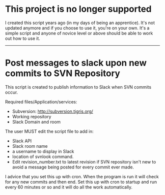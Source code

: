 # This project is no longer supported

I created this script years ago (in my days of being an apprentice). It's not updated anymore and if you choose to use it, 
you're on your own. It's a simple script and anyone of novice level or above should be able to work out how to use it.

-----------------

# Post messages to slack upon new commits to SVN Repository

This script is created to publish information to Slack when SVN commits occur. 

Required files/Application/services:
- Subversion: http://subversion.tigris.org/
- Working repository
- Slack Domain and room

The user MUST edit the script file to add in:
- Slack API
- Slack room name
- a username to display in Slack
- location of svnlook command.
- Edit revision_number.txt to latest revision if SVN repository isn't new to avoid a message being posted for every
      commit ever made.

I advice that you set this up with cron. When the program is run it will check for any new commits and then end. Set this up with cron to 
startup and run every 60 minutes or so and it will do all the work automatically.
